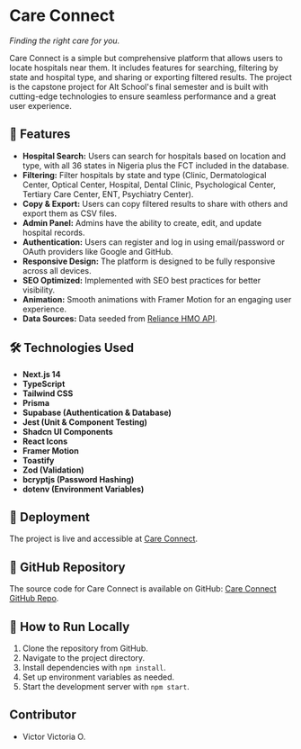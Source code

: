 # Care Connect

*Finding the right care for you.*

Care Connect is a simple but comprehensive platform that allows users to locate hospitals near them. It includes features for searching, filtering by state and hospital type, and sharing or exporting filtered results. The project is the capstone project for Alt School's final semester and is built with cutting-edge technologies to ensure seamless performance and a great user experience.

## 🌟 Features

- **Hospital Search:** Users can search for hospitals based on location and type, with all 36 states in Nigeria plus the FCT included in the database.
- **Filtering:** Filter hospitals by state and type (Clinic, Dermatological Center, Optical Center, Hospital, Dental Clinic, Psychological Center, Tertiary Care Center, ENT, Psychiatry Center).
- **Copy & Export:** Users can copy filtered results to share with others and export them as CSV files.
- **Admin Panel:** Admins have the ability to create, edit, and update hospital records.
- **Authentication:** Users can register and log in using email/password or OAuth providers like Google and GitHub.
- **Responsive Design:** The platform is designed to be fully responsive across all devices.
- **SEO Optimized:** Implemented with SEO best practices for better visibility.
- **Animation:** Smooth animations with Framer Motion for an engaging user experience.
- **Data Sources:** Data seeded from [Reliance HMO API](https://api.reliancehmo.com/v3/providers).

## 🛠️ Technologies Used

- **Next.js 14**
- **TypeScript**
- **Tailwind CSS**
- **Prisma**
- **Supabase (Authentication & Database)**
- **Jest (Unit & Component Testing)**
- **Shadcn UI Components**
- **React Icons**
- **Framer Motion**
- **Toastify**
- **Zod (Validation)**
- **bcryptjs (Password Hashing)**
- **dotenv (Environment Variables)**

## 🚀 Deployment

The project is live and accessible at [Care Connect](https://capstone-project-rouge.vercel.app/).


## 🔗 GitHub Repository

The source code for Care Connect is available on GitHub: [Care Connect GitHub Repo](https://github.com/victorvictoria-maker/capstone-project).

## 🔧 How to Run Locally

1. Clone the repository from GitHub.
2. Navigate to the project directory.
3. Install dependencies with `npm install`.
4. Set up environment variables as needed.
5. Start the development server with `npm start`.


## Contributor

- Victor Victoria O.
